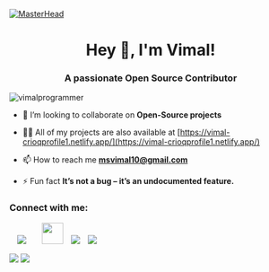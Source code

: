    [![MasterHead](https://coverfiles.alphacoders.com/500/50043.jpg)](https://vimalprogrammer.github.io)
   
<h1 align="center">Hey 👋, I'm Vimal!</h1>
<h3 align="center">A passionate Open Source Contributor</h3>

<p align="left"> <img src="https://komarev.com/ghpvc/?username=vimalprogrammer&label=Profile%20views&color=0e75b6&style=flat" alt="vimalprogrammer" /> </p>

- 👯 I’m looking to collaborate on **Open-Source projects**

- 👨‍💻 All of my projects are also available at [https://vimal-crioqprofile1.netlify.app/](https://vimal-crioqprofile1.netlify.app/)

- 📫 How to reach me **msvimal10@gmail.com**

- ⚡ Fun fact **It’s not a bug – it’s an undocumented feature.**

<h3 align="left">Connect with me:</h3>
<div class='separator' style='clear: both; text-align: center;'><div class='separator' style='clear: both; text-align: justify;'><a href='https://www.facebook.com/vimal.programmer' target="_blank" style='margin-left: 1em; margin-right: 1em; text-align: center; '><img border='0' data-original-height='41' data-original-width='41' src='https://1.bp.blogspot.com/-2bveyjNH2S4/XxqzI_wKeKI/AAAAAAAAAAw/X9EfQ6u08NsRf4lpu3MCdTiKBFZ3i2e7QCLcBGAsYHQ/s0/Webp.net-resizeimage.png'/></a><a href='https://www.instagram.com/_vimal_ms/' style='margin-left: 1em; margin-right: 1em; text-align: center;' target='_blank'><img border='0' data-original-height='39' data-original-width='39' height='38' src='https://1.bp.blogspot.com/-r6GmnRt_uno/Xxq1zxzeFoI/AAAAAAAAABY/AkQOH6a5EYAp_YoknU4UKmPIGFhhEkzVgCLcBGAsYHQ/w38-h38/Webp.net-resizeimage%2B%25284%2529.png' width='38'/></a><a href='https://twitter.com/Vimal46701132' target='_blank'><img border='0' data-original-height='41' data-original-width='41' src='https://1.bp.blogspot.com/-QF65MBOSQ-c/Xxq0-BoBoDI/AAAAAAAAABA/cOVXVu-d3A0CH02PQ4-0jOV_9R1OxX6RQCLcBGAsYHQ/s0/Webp.net-resizeimage%2B%25282%2529.png' style='text-align: center;'/></a><a href='mailto:vimaldeveloper19@gmail.com' style='margin-left: 1em; margin-right: 1em;' target='_blank'><img border='0' data-original-height='41' data-original-width='41' src='https://1.bp.blogspot.com/-1omAjebhmM0/Xxq0xHODXwI/AAAAAAAAAA8/OI8WjoKNFlAN4FFRDuEoxlk3H69nWnNtQCLcBGAsYHQ/s0/Webp.net-resizeimage%2B%25283%2529.png'/></a></div><div class='separator' style='clear: both; text-align: left;'><div class='separator' style='clear: both; text-align: center;'><br/></div></div></div>
<img src="https://github-readme-stats.vercel.app/api/top-langs/?username=vimalprogrammer&layout=compact">
<img src="https://github-readme-stats.vercel.app/api?username=vimalprogrammer&show_icons=true">


